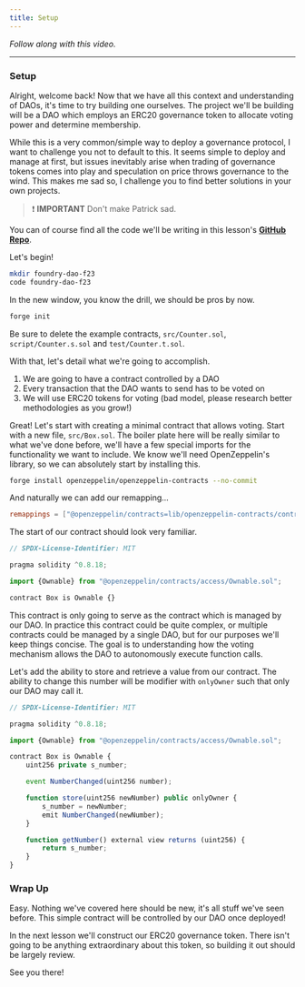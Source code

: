 ```yaml
---
title: Setup
---
```


_Follow along with this video._

---

### Setup

Alright, welcome back! Now that we have all this context and understanding of DAOs, it's time to try building one ourselves. The project we'll be building will be a DAO which employs an ERC20 governance token to allocate voting power and determine membership.

While this is a very common/simple way to deploy a governance protocol, I want to challenge you not to default to this. It seems simple to deploy and manage at first, but issues inevitably arise when trading of governance tokens comes into play and speculation on price throws governance to the wind. This makes me sad so, I challenge you to find better solutions in your own projects.

> ❗ **IMPORTANT**
> Don't make Patrick sad.

You can of course find all the code we'll be writing in this lesson's [**GitHub Repo**](https://github.com/Cyfrin/foundry-dao-f23).

Let's begin!

```bash
mkdir foundry-dao-f23
code foundry-dao-f23
```

In the new window, you know the drill, we should be pros by now.

```bash
forge init
```

Be sure to delete the example contracts, `src/Counter.sol`, `script/Counter.s.sol` and `test/Counter.t.sol`.

With that, let's detail what we're going to accomplish.

1. We are going to have a contract controlled by a DAO
2. Every transaction that the DAO wants to send has to be voted on
3. We will use ERC20 tokens for voting (bad model, please research better methodologies as you grow!)

Great! Let's start with creating a minimal contract that allows voting. Start with a new file, `src/Box.sol`. The boiler plate here will be really similar to what we've done before, we'll have a few special imports for the functionality we want to include. We know we'll need OpenZeppelin's library, so we can absolutely start by installing this.

```bash
forge install openzeppelin/openzeppelin-contracts --no-commit
```

And naturally we can add our remapping...

```toml
remappings = ["@openzeppelin/contracts=lib/openzeppelin-contracts/contracts"]
```

The start of our contract should look very familiar.

```js
// SPDX-License-Identifier: MIT

pragma solidity ^0.8.18;

import {Ownable} from "@openzeppelin/contracts/access/Ownable.sol";

contract Box is Ownable {}
```

This contract is only going to serve as the contract which is managed by our DAO. In practice this contract could be quite complex, or multiple contracts could be managed by a single DAO, but for our purposes we'll keep things concise. The goal is to understanding how the voting mechanism allows the DAO to autonomously execute function calls.

Let's add the ability to store and retrieve a value from our contract. The ability to change this number will be modifier with `onlyOwner` such that only our DAO may call it.

```js
// SPDX-License-Identifier: MIT

pragma solidity ^0.8.18;

import {Ownable} from "@openzeppelin/contracts/access/Ownable.sol";

contract Box is Ownable {
    uint256 private s_number;

    event NumberChanged(uint256 number);

    function store(uint256 newNumber) public onlyOwner {
        s_number = newNumber;
        emit NumberChanged(newNumber);
    }

    function getNumber() external view returns (uint256) {
        return s_number;
    }
}
```

### Wrap Up

Easy. Nothing we've covered here should be new, it's all stuff we've seen before. This simple contract will be controlled by our DAO once deployed!

In the next lesson we'll construct our ERC20 governance token. There isn't going to be anything extraordinary about this token, so building it out should be largely review.

See you there!
